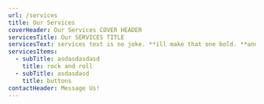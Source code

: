 ```yaml
---
url: /services
title: Our Services
coverHeader: Our Services COVER HEADER
servicesTitle: Our SERVICES TITLE
servicesText: services text is no joke. **ill make that one bold. **andthat's normal.
servicesItems:
  - subTitle: asdasdasdasd
    title: rock and roll
  - subTitle: asdasdasd
    title: buttons
contactHeader: Message Us!
---
```


